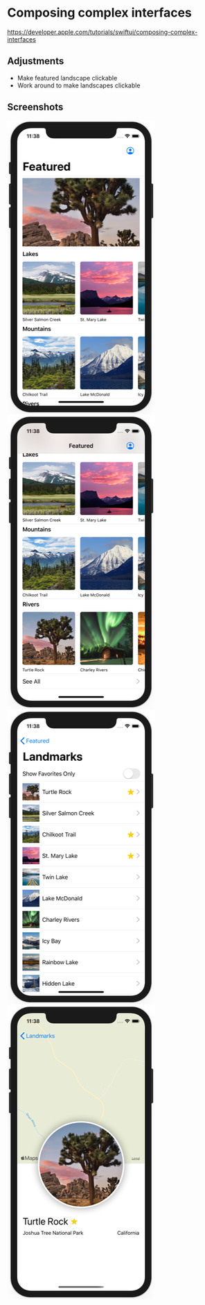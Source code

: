 # Composing complex interfaces

https://developer.apple.com/tutorials/swiftui/composing-complex-interfaces

## Adjustments
- Make featured landscape clickable
- Work around to make landscapes clickable

## Screenshots

![screen01](screenshots/screen01.png)
![screen02](screenshots/screen02.png)
![screen03](screenshots/screen03.png)
![screen04](screenshots/screen04.png)
